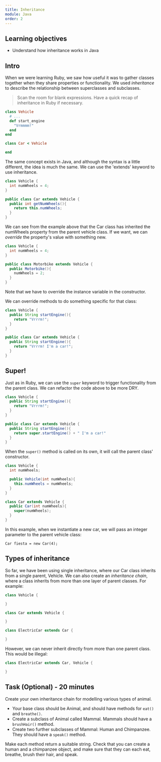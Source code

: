 ```yaml
---
title: Inheritance
module: Java
order: 2
---
```


## Learning objectives

* Understand how inheritance works in Java

## Intro

When we were learning Ruby, we saw how useful it was to gather classes together when they share properties or functionality. We used _inheritance_ to describe the relationship between superclasses and subclasses.

> Scan the room for blank expressions. Have a quick recap of inheritance in Ruby if necessary.

```ruby
class Vehicle
  # ...
  def start_engine
    "Vrmmmm!"
  end
end

class Car < Vehicle

end
```

The same concept exists in Java, and although the syntax is a little different, the idea is much the same. We can use the 'extends' keyword to use inheritance.

```java
class Vehicle {
  int numWheels = 4;
}

public class Car extends Vehicle {
  public int getNumWheels(){
    return this.numWheels;
  }
}
```

We can see from the example above that the Car class has inherited the numWheels property from the parent vehicle class. If we want, we can _override_ the property's value with something new.

```java
class Vehicle {
  int numWheels = 4;
}

public class Motorbike extends Vehicle {
  public Motorbike(){
    numWheels = 2;
  }
}
```

Note that we have to override the instance variable in the constructor.

We can override methods to do something specific for that class:

```java
class Vehicle {
  public String startEngine(){
    return "Vrrrm!";
  }
}

public class Car extends Vehicle {
  public String startEngine(){
    return "Vrrrm! I'm a car!";
  }
}
```

## Super!

Just as in Ruby, we can use the `super` keyword to trigger functionality from the parent class. We can refactor the code above to be more DRY.

```java
class Vehicle {
  public String startEngine(){
    return "Vrrrm!";
  }
}

public class Car extends Vehicle {
  public String startEngine(){
    return super.startEngine() + " I'm a car!"
  }
}
```

When the `super()` method is called on its own, it will call the parent class' constructor.

```java
class Vehicle {
  int numWheels;

  public Vehicle(int numWheels){
    this.numWheels = numWheels;
  }
}

class Car extends Vehicle {
  public Car(int numWheels){
    super(numWheels);
  }
}
```

In this example, when we instantiate a new car, we will pass an integer parameter to the parent vehicle class:

`Car fiesta = new Car(4);`

## Types of inheritance

So far, we have been using single inheritance, where our Car class inherits from a single parent, Vehicle. We can also create an _inheritance chain_, where a class inherits from more than one layer of parent classes. For example:

```java
class Vehicle {

}

class Car extends Vehicle {

}

class ElectricCar extends Car {

}
```

However, we can never inherit directly from more than one parent class. This would be illegal:

```java
class ElectricCar extends Car, Vehicle {

}
```

## Task (Optional) - 20 minutes

Create your own inheritance chain for modelling various types of animal.

* Your base class should be Animal, and should have methods for `eat()` and `breathe()`.
* Create a subclass of Animal called Mammal. Mammals should have a `brushHair()` method.
* Create two further subclasses of Mammal: Human and Chimpanzee. They should have a `speak()` method.

Make each method return a suitable string. Check that you can create a human and a chimpanzee object, and make sure that they can each eat, breathe, brush their hair, and speak.
